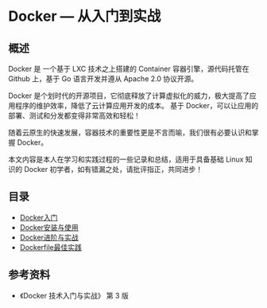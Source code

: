 # Docker — 从入门到实战

## 概述

Docker 是 一个基于 LXC 技术之上搭建的 Container 容器引擎，源代码托管在 Github 上，基于 Go 语言开发并遵从 Apache 2.0 协议开源。

Docker 是个划时代的开源项目，它彻底释放了计算虚拟化的威力，极大提高了应用程序的维护效率，降低了云计算应用开发的成本。
基于 Docker，可以让应用的部署、测试和分发都变得非常高效和轻松！

随着云原生的快速发展，容器技术的重要性更是不言而喻，我们很有必要认识和掌握 Docker。

本文内容是本人在学习和实践过程的一些记录和总结，适用于具备基础 Linux 知识的 Docker 初学者，如有错漏之处，请批评指正，共同进步！

## 目录

- [Docker入门](/docs/Docker%20入门.md)
- [Docker安装与使用](/docs/Docker%20安装与使用.md)
- [Docker进阶与实战](/docs/Docker%20进阶与实战.md)
- [Dockerfile最佳实践](/docs/Dockerfile%20最佳实践.md)

## 参考资料
- 《Docker 技术入门与实战》 第 3 版